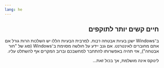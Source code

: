 ```yaml
---
lang: he
---
```



<div id="corps" class="rtl" dir="rtl">

<h2>חיים קשים יותר לתוקפים</h2>

‏ב־Windows ישנן בעיות אבטחה <i>רבות</i>. למרבית הבעיות הללו יש השלכות הרות גורל אם אתם מחוברים לאינטרנט. אם גנב יידע על חולשה מסוימת ב־Windows (סוג של "חור אבטחה"), אזי תהיה באפשרותו להתחבר למחשבכם וברוב המקרים אף להשתלט עליו.

לינוקס אינה מושלמת, אך בכול זאת...





